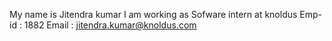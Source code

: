 My name is Jitendra kumar
I am working as Sofware intern at knoldus 
Emp-id : 1882
Email  : jitendra.kumar@knoldus.com

